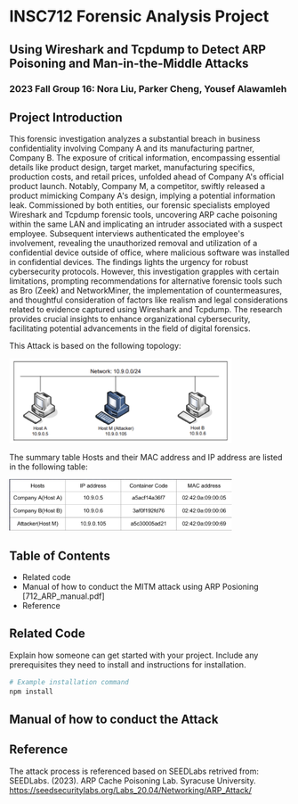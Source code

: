 #  INSC712 Forensic Analysis Project
## Using Wireshark and Tcpdump to Detect ARP Poisoning and Man-in-the-Middle Attacks
### 2023 Fall Group 16: Nora Liu, Parker Cheng, Yousef Alawamleh

## Project Introduction
This forensic investigation analyzes a substantial breach in business confidentiality involving Company A and its manufacturing partner, Company B. The exposure of critical information, encompassing essential details like product design, target market, manufacturing specifics, production costs, and retail prices, unfolded ahead of Company A's official product launch. Notably, Company M, a competitor, swiftly released a product mimicking Company A's design, implying a potential information leak. Commissioned by both entities, our forensic specialists employed Wireshark and Tcpdump forensic tools, uncovering ARP cache poisoning within the same LAN and implicating an intruder associated with a suspect employee. Subsequent interviews authenticated the employee's involvement, revealing the unauthorized removal and utilization of a confidential device outside of office, where malicious software was installed in confidential devices. The findings lights the urgency for robust cybersecurity protocols. However, this investigation grapples with certain limitations, prompting recommendations for alternative forensic tools such as Bro (Zeek) and NetworkMiner, the implementation of countermeasures, and thoughtful consideration of factors like realism and legal considerations related to evidence captured using Wireshark and Tcpdump. The research provides crucial insights to enhance organizational cybersecurity, facilitating potential advancements in the field of digital forensics.

This Attack is based on the following topology: 

<img src="attack_topology" alt="Attack Topology" width="400"/>

The summary table Hosts and their MAC address and IP address are listed in the following table:

<img src="summary_MAC_IP_table" alt="Summary of MAC and IP Address of Related Parties" width="400"/>


## Table of Contents

- Related code
- Manual of how to conduct the MITM attack using ARP Posioning [712_ARP_manual.pdf]
- Reference 

## Related Code 

Explain how someone can get started with your project. Include any prerequisites they need to install and instructions for installation.

```bash
# Example installation command
npm install
```
## Manual of how to conduct the Attack


## Reference
The attack process is referenced based on SEEDLabs retrived from: 
SEEDLabs. (2023). ARP Cache Poisoning Lab. Syracuse University. https://seedsecuritylabs.org/Labs_20.04/Networking/ARP_Attack/



